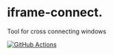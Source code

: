 # iframe-connect.
Tool for cross connecting windows

[![GitHub Actions](https://github.com/Scrum/iframe-connect/workflows/GitHub%20Actions/badge.svg)](https://github.com/Scrum/iframe-connect/actions?query=workflow%3A%22GitHub+Actions%22)

